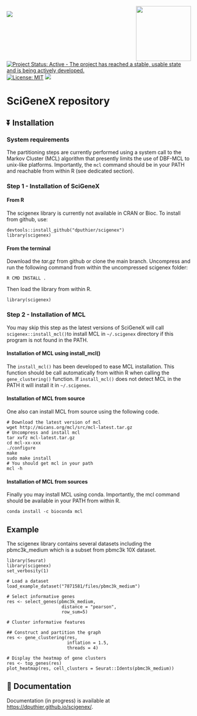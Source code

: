 <!-- README.md is generated from README.Rmd using devtools::build_readme(). Please edit that file -->

<img src="https://github.com/dputhier/scigenex/raw/master/inst/sticker/scigenex_logo.png" width="150" height="150" align="right"/>

[![](https://img.shields.io/badge/lifecycle-stable-green.svg)](https://lifecycle.r-lib.org/articles/stages.html#stable)
[![Project Status: Active - The project has reached a stable, usable
state and is being actively
developed.](https://www.repostatus.org/badges/latest/active.svg)](https://www.repostatus.org/#active)
[![License:
MIT](https://img.shields.io/badge/license-MIT-blue.svg)](https://cran.r-project.org/web/licenses/MIT)
[![](https://img.shields.io/github/last-commit/dputhier/scigenex.svg)](https://github.com/dputhier/scigenex/commits/main)

# SciGeneX repository

## :arrow_double_down: Installation

### System requirements

The partitioning steps are currently performed using a system call to
the Markov Cluster (MCL) algorithm that presently limits the use of
DBF-MCL to unix-like platforms. Importantly, the `mcl` command should be
in your PATH and reachable from within R (see dedicated section).

### Step 1 - Installation of SciGeneX

#### From R

The scigenex library is currently not available in CRAN or Bioc. To
install from github, use:

    devtools::install_github("dputhier/scigenex")
    library(scigenex)

#### From the terminal

Download the *tar.gz* from github or clone the main branch. Uncompress
and run the following command from within the uncompressed scigenex
folder:

    R CMD INSTALL .

Then load the library from within R.

    library(scigenex)

### Step 2 - Installation of MCL

You may skip this step as the latest versions of SciGeneX will call
`scigenex::install_mcl()`to install MCL in `~/.scigenex` directory if
this program is not found in the PATH.

#### Installation of MCL using install_mcl()

The `install_mcl()` has been developed to ease MCL installation. This
function should be call automatically from within R when calling the
`gene_clustering()` function. If `install_mcl()` does not detect MCL in
the PATH it will install it in `~/.scigenex`.

#### Installation of MCL from source

One also can install MCL from source using the following code.

    # Download the latest version of mcl 
    wget http://micans.org/mcl/src/mcl-latest.tar.gz
    # Uncompress and install mcl
    tar xvfz mcl-latest.tar.gz
    cd mcl-xx-xxx
    ./configure
    make
    sudo make install
    # You should get mcl in your path
    mcl -h

#### Installation of MCL from sources

Finally you may install MCL using conda. Importantly, the mcl command
should be available in your PATH from within R.

    conda install -c bioconda mcl

## Example

The scigenex library contains several datasets including the
pbmc3k_medium which is a subset from pbmc3k 10X dataset.

    library(Seurat)
    library(scigenex)
    set_verbosity(1)

    # Load a dataset
    load_example_dataset("7871581/files/pbmc3k_medium")

    # Select informative genes
    res <- select_genes(pbmc3k_medium,
                         distance = "pearson",
                         row_sum=5)
                         
    # Cluster informative features
     
    ## Construct and partition the graph
    res <- gene_clustering(res, 
                           inflation = 1.5, 
                           threads = 4)
                            
    # Display the heatmap of gene clusters
    res <- top_genes(res)
    plot_heatmap(res, cell_clusters = Seurat::Idents(pbmc3k_medium))

## :book: Documentation

Documentation (in progress) is available at
<https://dputhier.github.io/scigenex/>.
